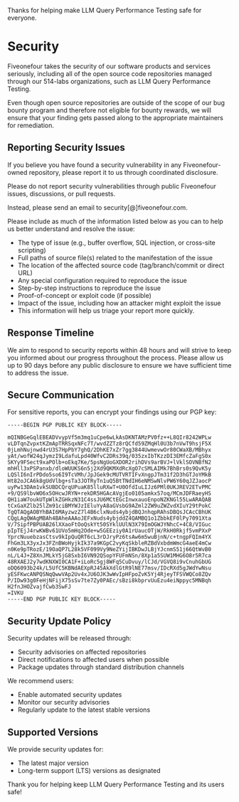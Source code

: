 Thanks for helping make LLM Query Performance Testing safe for everyone.

# Security

Fiveonefour takes the security of our software products and services seriously, including all of the open source code repositories managed through our 514-labs organizations, such as LLM Query Performance Testing.

Even though open source repositories are outside of the scope of our bug bounty program and therefore not eligible for bounty rewards, we will ensure that your finding gets passed along to the appropriate maintainers for remediation.

## Reporting Security Issues
If you believe you have found a security vulnerability in any Fiveonefour-owned repository, please report it to us through coordinated disclosure.

Please do not report security vulnerabilities through public Fiveonefour issues, discussions, or pull requests.

Instead, please send an email to security[@]fiveonefour.com.

Please include as much of the information listed below as you can to help us better understand and resolve the issue:

* The type of issue (e.g., buffer overflow, SQL injection, or cross-site scripting)
* Full paths of source file(s) related to the manifestation of the issue
* The location of the affected source code (tag/branch/commit or direct URL)
* Any special configuration required to reproduce the issue
* Step-by-step instructions to reproduce the issue
* Proof-of-concept or exploit code (if possible)
* Impact of the issue, including how an attacker might exploit the issue
* This information will help us triage your report more quickly.

## Response Timeline
We aim to respond to security reports within 48 hours and will strive to keep you informed about our progress throughout the process. Please allow us up to 90 days before any public disclosure to ensure we have sufficient time to address the issue.

## Secure Communication
For sensitive reports, you can encrypt your findings using our PGP key:

```
-----BEGIN PGP PUBLIC KEY BLOCK-----

mQINBGeGqlEBEADVvypVf5m3mq1uCpe6wLkAsDKNTAMzPV0fz++L8QIr8242WPLw
vLDTqnZvpxtKZmApTRRSqxNFc7T/wvdZZTz8rQCfd59ZMqHl0U3b7nVwT9hsjF5X
0jLmhNujnwd4rU3S7HpPbY7ghQ/2DhKE7xZr7gg3844UwmevwOr80CWaXB/MBhyx
yAt/wofW24qJymzI9LdafuLpd40WfvC2DRs39q/035zxIbTKzzDI3EMfcZaFgS0x
SKYy9FSect9xaPOlb+oEkq7Ke/5psNgUoGXDOR2rihDVs9arBVJ+lVklSOVNBfN2
mhHll3xPSPanxb/dloWUUKS6n5j2Xd9QKMXdRcXgO7cSMLAIMk7BhBrs0s9QvK5y
LQSlI6nIrPDdo5so6I9TcVMh/JpJGek9cMUTVRTIFvXngpJTm31f2D3hGTJoYMkB
Ht82oJCA6k8gUdVlbg+sTa3JOTRyTn1uQ5BtTNdIH6eNMSwNlvPW6Y60qJZJaocP
uyPw13DAm1vkSUBDCQrqUPuaK85lluRXwT+U0OfdIuLIJz6PMl0UKJREV2ETvPMC
+9/QS9lbvWO6x5OHcwJRYN+rekDR5HGAcAVgjEo0105amkx57oq/MCmJDFRaeyHS
QH1iaW7oukUTpWlkZGHkzN31C4ssJU6MCtEGcInwxauoEnpoNZKNGl55LwARAQAB
tCxGaXZlb25lZm91ciBMYWJzIEluYyA8aGVsbG9AZml2ZW9uZWZvdXIuY29tPokC
TgQTAQgAOBYhBAI6MAyzwzZ7l4B6clxNuds4ybjdBQJnhqpRAhsDBQsJCAcCBhUK
CQgLAgQWAgMBAh4BAheAAAoJEFxNuds4ybjddZ4QAMBQ1o1ZbbkEF0lPy7091Xta
V/7SipfPBPUAB26lXXaoFtOoQskYt50SYklUUlN3X79ImOGWJYNhcC+4C8/VIGuc
pIpTEjJ4rwKWBv61UVo5mHq2Ode+w5GEEziy0A1rUaucOTjW/RkH0Rkjf5vmPXxP
YprcNuuebzasCtsv9kIpQuQRT6cL3rDJryPz6tsAw6m5wuBjnN/c+tngpFQIm4YX
FhGm3LX3yxJx3FZnBWoHyjkIk37a9KGpC2vyKqSkbleRZBdVxbdmWmcG4aeE4mCw
n0Ke9pTRozE/19OaQP7L28k5VF099Vy9NeZYijIBKDwJLBjYJcnmS51j66QtWvB0
nL/L4J+Z8XnJMLkY5jG8SxbI6VN92QSopYFUFmNSn/8Xp1a5SUW1MHG6O8r5R7ca
48RXAEJ2y7wdKNXWI0CA1F+iLoRc5gj8WFq5CuDvuy/lCJd/VGVQ8i9vCnuhGbUG
oDQ6093b24k/L5UfC5KBNdAEXpRJ45AkXdlGtR9lNE77msv/IDcRXd5gJWdYwNsu
yESFKwcANPQSNqQwwVAp2Uv4xJU6OJK3wWvIpHFpoZvK5Yj4RjeyTFSVWQCo8ZQv
P/IDw93g0FeHjNFijX75sSv7te7Zy0PAEc/sBzi8kbprvUuEzu4eiNppyc5MNBqh
H2fnJHOZvajfCwb3SwFJ
=IVKU
-----END PGP PUBLIC KEY BLOCK-----
```

## Security Update Policy
Security updates will be released through:
* Security advisories on affected repositories
* Direct notifications to affected users when possible
* Package updates through standard distribution channels

We recommend users:
* Enable automated security updates
* Monitor our security advisories
* Regularly update to the latest stable versions

## Supported Versions
We provide security updates for:
* The latest major version
* Long-term support (LTS) versions as designated

Thank you for helping keep LLM Query Performance Testing and its users safe!